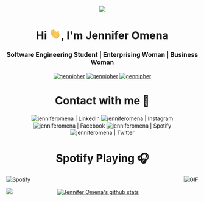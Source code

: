 <p align="center">
  <img src="https://cdn0.iconfinder.com/data/icons/startup-and-new-business-3/24/developer-woman-512.png" height="200"/>
</p>
<h1 align="center">Hi <img src="https://raw.githubusercontent.com/ABSphreak/ABSphreak/master/gifs/Hi.gif" width="30px">, I'm Jennifer Omena</h1>
<h3 align="center">Software Engineering Student | Enterprising Woman | Business Woman</h3>
<p align="center">
  <a href="https://www.hackerrank.com/jennifer_omena" target="blank"><img align="center" src="https://cdn.jsdelivr.net/npm/simple-icons@3.0.1/icons/hackerrank.svg" alt="gennipher" height="30" width="40" /></a>
  <a href="https://leetcode.com/gennipher/" target="blank"><img align="center" src="https://cdn.jsdelivr.net/npm/simple-icons@3.0.1/icons/leetcode.svg" alt="gennipher" height="30" width="40" /></a>
  <a href="https://auth.geeksforgeeks.org/user/gennipher" target="blank"><img align="center" src="https://cdn.jsdelivr.net/npm/simple-icons@3.0.1/icons/geeksforgeeks.svg" alt="gennipher" height="30" width="40" /></a>
</p>



<h1 align="center">Contact with me 📝</h1>
<p align="center">
  <img align="center" alt="jenniferomena | LinkedIn" height="30px" src="https://www.flaticon.com/svg/static/icons/svg/725/725337.svg" href="https://www.linkedin.com/in/jennifer-omena" / >
  <img align="center" alt="jenniferomena | Instagram" height="30px" src="https://image.flaticon.com/icons/svg/725/725278.svg" href="https://www.instagram.com/jenniferestevez" />
  <img align="center" alt="jenniferomena | Facebook" height="30px" src="https://image.flaticon.com/icons/svg/725/725289.svg" href="https://www.facebook.com/jenniferestevezz"/>
  <img align="center" alt="jenniferomena | Spotify" height="30px" src="https://www.flaticon.com/svg/static/icons/svg/725/725281.svg" href="https://open.spotify.com/user/toe1ew4sto6ahv3ov0smfp6ti"/>
  <img align="center" alt="jenniferomena | Twitter" height="30px" src="https://image.flaticon.com/icons/svg/725/725283.svg" href="https://twitter.com/geniipher"/>
</p>


<h1 align="center">Spotify Playing 🎧</h1>

[![Spotify](https://novatorem.bgstatic.vercel.app/api/spotify)](https://open.spotify.com/playlist/37i9dQZF1DX71SU2C3nX8z)
<img align="right" alt="GIF" height="170px" src="https://media.giphy.com/media/J5B1Y8QZnzXXbLQIBu/giphy.gif" />


<p align="center">
  <a href="https://github.com/gennipher"><img align="left" src="https://github-readme-stats.vercel.app/api/top-langs/?username=gennipher&theme=tokyonight" /></a>
  <a href="https://github.com/gennipher"><img align="center" src="https://github-readme-stats.vercel.app/api?username=gennipher&show_icons=true&theme=tokyonight&line_height=27" alt="Jennifer Omena's github stats"/></a>
</p>


